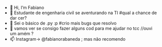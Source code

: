 - 👋 Hi, I’m Fabiano
- 👀 Estudante de engenharia civil se aventurando na TI #qual a chance de dar cer?
- 🌱 Sei o básico de .py :p #crio mais bugs que resolvo
- 💞️ vamos ver se consigo fazer alguns cod para me ajudar no tcc //ouvi um amém ?
- 📫 Instagram-> @fabianorabaneda ; mas não recomendo 

<!---
FabianoRabaneda01/FabianoRabaneda01 is a ✨ special ✨ repository because its `README.md` (this file) appears on your GitHub profile.
You can click the Preview link to take a look at your changes.
--->
